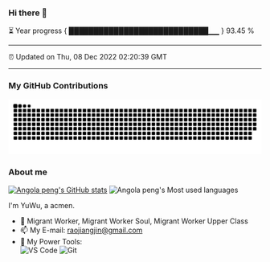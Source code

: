 ### Hi there 👋

⏳ Year progress { ████████████████████████████▁▁ } 93.45 %

---

⏰ Updated on Thu, 08 Dec 2022 02:20:39 GMT

---
### My GitHub Contributions

![](https://raw.githubusercontent.com/OC0311/OC0311/main/assets/github-contribution-grid-snake.svg)

### About me

[![Angola peng's GitHub stats](https://github-readme-stats.vercel.app/api?username=OC0311&show_icons=true&theme=radical)](https://github.com/anuraghazra/github-readme-stats)
![Angola peng's Most used languages](https://github-readme-stats.vercel.app/api/top-langs/?username=OC0311&layout=compact&hide_border=true&langs_count=10)

I'm YuWu, a acmen.

- 🔭 Migrant Worker, Migrant Worker Soul, Migrant Worker Upper Class
- 📫 My E-mail: raojiangjin@gmail.com
- 🔧 My Power Tools: </br>
![VS Code](https://img.shields.io/badge/%E5%86%99%E4%BD%9C%E5%B7%A5%E5%85%B7-VS%20Code-blue)
![Git](https://img.shields.io/badge/-Git-black?style=plastic&logo=git)